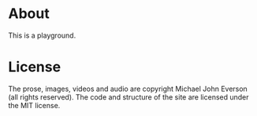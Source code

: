 # About

This is a playground.

# License
The prose, images, videos and audio are copyright Michael John Everson
(all rights reserved). The code and structure of the site are licensed
under the MIT license.
